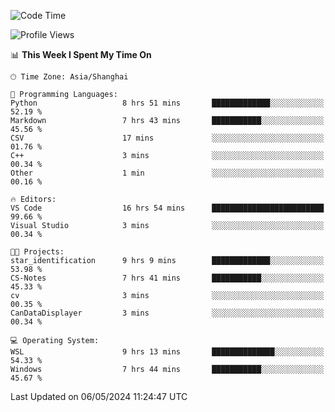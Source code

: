 <!--START_SECTION:waka-->
![Code Time](http://img.shields.io/badge/Code%20Time-1%2C666%20hrs%201%20min-blue)

![Profile Views](http://img.shields.io/badge/Profile%20Views-3-blue)

📊 **This Week I Spent My Time On** 

```text
🕑︎ Time Zone: Asia/Shanghai

💬 Programming Languages: 
Python                   8 hrs 51 mins       █████████████░░░░░░░░░░░░   52.19 % 
Markdown                 7 hrs 43 mins       ███████████░░░░░░░░░░░░░░   45.56 % 
CSV                      17 mins             ░░░░░░░░░░░░░░░░░░░░░░░░░   01.76 % 
C++                      3 mins              ░░░░░░░░░░░░░░░░░░░░░░░░░   00.34 % 
Other                    1 min               ░░░░░░░░░░░░░░░░░░░░░░░░░   00.16 % 

🔥 Editors: 
VS Code                  16 hrs 54 mins      █████████████████████████   99.66 % 
Visual Studio            3 mins              ░░░░░░░░░░░░░░░░░░░░░░░░░   00.34 % 

🐱‍💻 Projects: 
star_identification      9 hrs 9 mins        █████████████░░░░░░░░░░░░   53.98 % 
CS-Notes                 7 hrs 41 mins       ███████████░░░░░░░░░░░░░░   45.33 % 
cv                       3 mins              ░░░░░░░░░░░░░░░░░░░░░░░░░   00.35 % 
CanDataDisplayer         3 mins              ░░░░░░░░░░░░░░░░░░░░░░░░░   00.34 % 

💻 Operating System: 
WSL                      9 hrs 13 mins       ██████████████░░░░░░░░░░░   54.33 % 
Windows                  7 hrs 44 mins       ███████████░░░░░░░░░░░░░░   45.67 % 
```


 Last Updated on 06/05/2024 11:24:47 UTC
<!--END_SECTION:waka-->